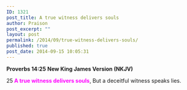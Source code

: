 ```yaml
---
ID: 1321
post_title: A true witness delivers souls
author: Praison
post_excerpt: ""
layout: post
permalink: /2014/09/true-witness-delivers-souls/
published: true
post_date: 2014-09-15 10:05:31
---
```

<strong>Proverbs 14:25</strong>
<strong> New King James Version (NKJV)</strong>

25<span style="color: #ff00ff;"><strong> A true witness delivers souls</strong></span>,
But a deceitful witness speaks lies.